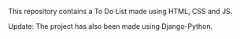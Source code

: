 This repository contains a To Do List made using HTML, CSS and JS.

Update: The project has also been made using Django-Python.